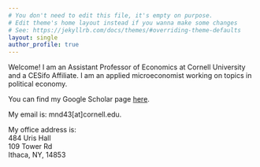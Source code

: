 ```yaml
---
# You don't need to edit this file, it's empty on purpose.
# Edit theme's home layout instead if you wanna make some changes
# See: https://jekyllrb.com/docs/themes/#overriding-theme-defaults
layout: single
author_profile: true
---
```



Welcome! I am an Assistant Professor of Economics at Cornell University and a CESifo Affiliate. I am an applied microeconomist working on topics in political economy. 

You can find my Google Scholar page [here](https://scholar.google.com/citations?user=kSFKH0sAAAAJ&hl=en).

My email is: mnd43\[at]cornell.edu.

My office address is:  
484 Uris Hall  
109 Tower Rd  
Ithaca, NY, 14853

